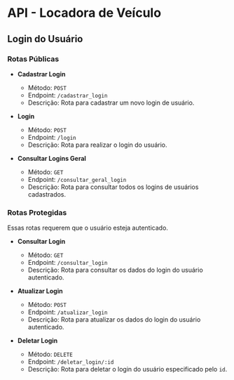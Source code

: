 # API - Locadora de Veículo

## Login do Usuário

### Rotas Públicas

- **Cadastrar Login**
  - Método: `POST`
  - Endpoint: `/cadastrar_login`
  - Descrição: Rota para cadastrar um novo login de usuário.

- **Login**
  - Método: `POST`
  - Endpoint: `/login`
  - Descrição: Rota para realizar o login do usuário.

- **Consultar Logins Geral**
  - Método: `GET`
  - Endpoint: `/consultar_geral_login`
  - Descrição: Rota para consultar todos os logins de usuários cadastrados.

### Rotas Protegidas

Essas rotas requerem que o usuário esteja autenticado.

- **Consultar Login**
  - Método: `GET`
  - Endpoint: `/consultar_login`
  - Descrição: Rota para consultar os dados do login do usuário autenticado.

- **Atualizar Login**
  - Método: `POST`
  - Endpoint: `/atualizar_login`
  - Descrição: Rota para atualizar os dados do login do usuário autenticado.

- **Deletar Login**
  - Método: `DELETE`
  - Endpoint: `/deletar_login/:id`
  - Descrição: Rota para deletar o login do usuário especificado pelo `id`.

 
